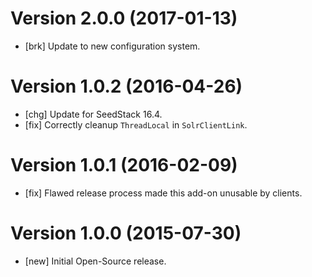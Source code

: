 # Version 2.0.0 (2017-01-13)

* [brk] Update to new configuration system.

# Version 1.0.2 (2016-04-26)

* [chg] Update for SeedStack 16.4.
* [fix] Correctly cleanup `ThreadLocal` in `SolrClientLink`.

# Version 1.0.1 (2016-02-09)

* [fix] Flawed release process made this add-on unusable by clients.

# Version 1.0.0 (2015-07-30)

* [new] Initial Open-Source release.
